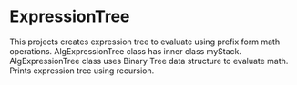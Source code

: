 # ExpressionTree
This projects creates expression tree to evaluate using prefix form math operations.
  AlgExpressionTree class has inner class myStack.
  AlgExpressionTree class uses Binary Tree data structure to evaluate math.
  Prints expression tree using recursion.
